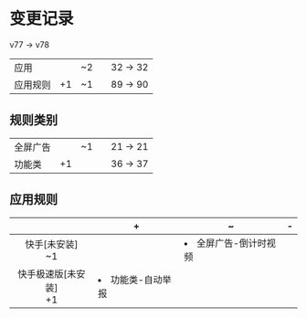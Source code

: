 # 变更记录

v77 -> v78

||||||
|-|:-:|:-:|:-:|:-:|
|应用||~2||32 -> 32|
|应用规则|+1|~1||89 -> 90|

## 规则类别

||||||
|-|:-:|:-:|:-:|:-:|
|全屏广告||~1||21 -> 21|
|功能类|+1|||36 -> 37|

## 应用规则

||+|~|-|
|:-:|-|-|-|
|快手[未安装]<br>~1||<li>全屏广告-倒计时视频||
|快手极速版[未安装]<br>+1|<li>功能类-自动举报|||
